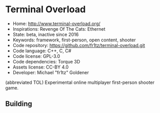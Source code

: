 # Terminal Overload

- Home: http://www.terminal-overload.org/
- Inspirations: Revenge Of The Cats: Ethernet
- State: beta, inactive since 2016
- Keywords: framework, first-person, open content, shooter
- Code repository: https://github.com/fr1tz/terminal-overload.git
- Code language: C++, C, C#
- Code license: GPL-3.0
- Code dependencies: Torque 3D
- Assets license: CC-BY 4.0
- Developer: Michael "fr1tz" Goldener

(abbreviated TOL) Experimental online multiplayer first-person shooter game.

## Building
